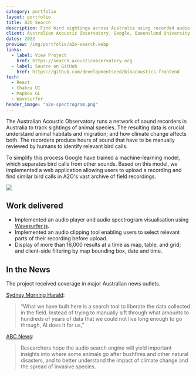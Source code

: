 ```yaml
---
category: portfolio
layout: portfolio
title: A2O Search
description: Find bird sightings across Australia using recorded audio. Like Shazam, but for birds.
client: Australian Acoustic Observatory, Google, Queensland University of Technology. Delivered as part of the team at Development Seed.
dates: 2022
preview: /img/portfolio/a2o-search.webp
links:
  - label: View Project
    href: https://search.acousticobservatory.org
  - label: Source on GitHub
    href: https://github.com/developmentseed/bioacoustics-frontend
tech:
  - React
  - Chakra UI
  - Mapbox GL
  - Wavesurfer
header_image: "a2o-spectrogram.png"
---
```


The Australian Acoustic Observatory runs a network of sound recorders in Australia to track sightings of animal species. The resulting data is crucial understand animal habitats and migration; and how climate change affects both. The recorders produce hours of sound that have to be manually reviewed by humans to identify relevant bird calls.

To simplify this process Google have trained a machine-learning model, which separates bird calls from other sounds. Based on this model, we implemented a web application allowing users to upload a recording and find similar bird calls in A2O's vast archive of field recordings.

<img src="/img/portfolio/a2o-search-screen.webp">

## Work delivered

- Implemented an audio player and audio spectrogram visualisation using [Wavesurfer.js](https://wavesurfer.xyz).
- Implemented an audio clipping tool enabling users to select relevant parts of their recording before upload.
- Display of more than 16,000 results at a time as map, table, and grid; and client-side filtering by map bounding box, date and time.

## In the News

The project received coverage in major Australian news outlets.

[Sydney Morning Harald](https://www.smh.com.au/technology/google-for-wildlife-sounds-huge-boost-for-conservation-research-20231127-p5en31.html):

> “What we have built here is a search tool to liberate the data collected in the field. Instead of trying to manually sift through what amounts to hundreds of years of data that we could not live long enough to go through, AI does it for us,”

[ABC News](https://www.abc.net.au/news/2023-11-29/qut-google-australia-a2o-search-audio-search-engine-wildlife/103158632):

> Researchers hope the audio search engine will yield important insights into where some animals go after bushfires and other natural disasters, and to better understand the impact of climate change and the spread of invasive species.
